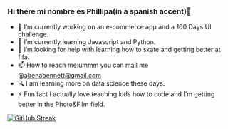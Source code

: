 ### Hi there mi nombre es Phillipa(in a spanish accent)👋



- 🔭 I’m currently working on an e-commerce app and a 100 Days UI challenge.
- 🌱 I’m currently learning Javascript and Python.
- 🤔 I’m looking for help with learning how to skate and getting better at fifa.
- 📫 How to reach me:ummm you can mail me @abenabennett@gmail.com
- :mag: I am learning more on data science these days.
- ⚡ Fun fact I actually love teaching kids how to code and I'm getting better in the Photo&Film field.


[![GitHub Streak](http://github-readme-streak-stats.herokuapp.com?user=abena07&theme=shades-of-purple&hide_border=true)](https://git.io/streak-stats)
